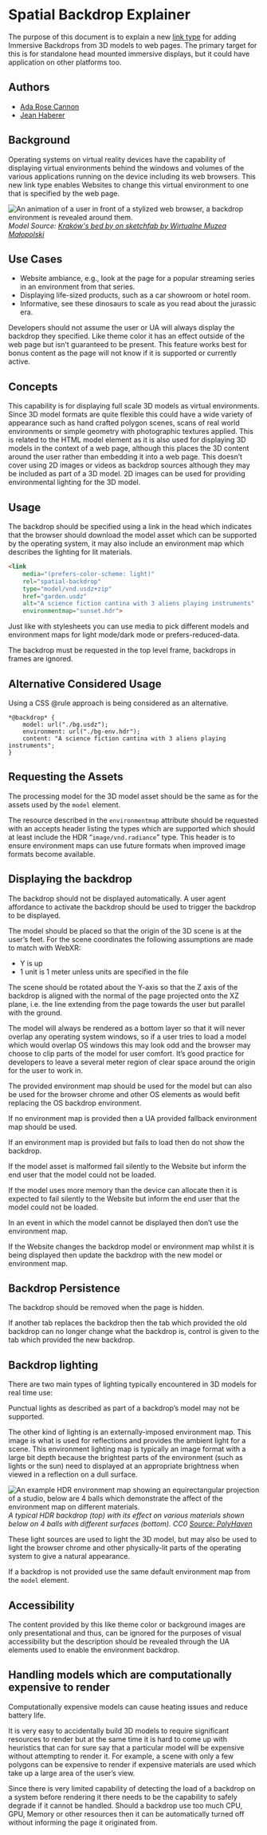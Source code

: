 # Spatial Backdrop Explainer

The purpose of this document is to explain a new [link type](https://html.spec.whatwg.org/#linkTypes) for adding Immersive Backdrops from 3D models to web pages. The primary target for this is for standalone head mounted immersive displays, but it could have application on other platforms too.

## Authors

* [Ada Rose Cannon](https://github.com/adarosecannon)
* [Jean Haberer](https://github.com/jeanhbr)

## Background

Operating systems on virtual reality devices have the capability of displaying virtual environments behind the windows and volumes of the various applications running on the device including its web browsers.
This new link type enables Websites to change this virtual environment to one that is specified by the web page.

![An animation of a user in front of a stylized web browser, a backdrop environment is revealed around them.](./assets/backdropanim.webp)
*Model Source: [Kraków's bed by on sketchfab by Wirtualne Muzea Małopolski](https://sketchfab.com/WirtualneMuzeaMalopolski/collections/national-museum-in-krakow-5bf7a88a295848fa886898a9335d4aa7)*

## Use Cases

* Website ambiance, e.g., look at the page for a popular streaming series in an environment from that series. 
* Displaying life-sized products, such as a car showroom or hotel room.
* Informative, see these dinosaurs to scale as you read about the jurassic era.

Developers should not assume the user or UA will always display the backdrop they specified. Like theme color it has an effect outside of the web page but isn’t guaranteed to be present. This feature works best for bonus content as the page will not know if it is supported or currently active.

## Concepts

This capability is for displaying full scale 3D models as virtual environments. Since 3D model formats are quite flexible this could have a wide variety of appearance such as hand crafted polygon scenes, scans of real world environments or simple geometry with photographic textures applied.
This is related to the HTML model element as it is also used for displaying 3D models in the context of a web page, although this places the 3D content around the user rather than embedding it into a web page.
This doesn’t cover using 2D images or videos as backdrop sources although they may be included as part of a 3D model.
2D images can be used for providing environmental lighting for the 3D model.

## Usage

The backdrop should be specified using a link in the head which indicates that the browser should download the model asset which can be supported by the operating system, it may also include an environment map which describes the lighting for lit materials. 

```html
<link
    media="(prefers-color-scheme: light)"
    rel="spatial-backdrop"
    type="model/vnd.usdz+zip"
    href="garden.usdz"
    alt="A science fiction cantina with 3 aliens playing instruments"
    environmentmap="sunset.hdr">
```

Just like with stylesheets you can use media to pick different models and environment maps for light mode/dark mode or prefers-reduced-data.

The backdrop must be requested in the top level frame, backdrops in frames are ignored.

## Alternative Considered Usage

Using a CSS @rule approach is being considered as an alternative.

```
*@backdrop* {
    model: url("./bg.usdz");
    environment: url("./bg-env.hdr");
    content: "A science fiction cantina with 3 aliens playing instruments";
}
```

## Requesting the Assets

The processing model for the 3D model asset should be the same as for the assets used by the `model` element. 

The resource described in the `environmentmap` attribute should be requested with an accepts header listing the types which are supported which should at least include the HDR “`image/vnd.radiance`” type. This header is to ensure environment maps can use future formats when improved image formats become available.

## Displaying the backdrop

The backdrop should not be displayed automatically.
A user agent affordance to activate the backdrop should be used to trigger the backdrop to be displayed.

The model should be placed so that the origin of the 3D scene is at the user’s feet.
For the scene coordinates the following assumptions are made to match with WebXR:

* Y is up
* 1 unit is 1 meter unless units are specified in the file

The scene should be rotated about the Y-axis so that the Z axis of the backdrop is aligned with the normal of the page projected onto the XZ plane, i.e. the line extending from the page towards the user but parallel with the ground.

The model will always be rendered as a bottom layer so that it will never overlap any operating system windows, so if a user tries to load a model which would overlap OS windows this may look odd and the browser may choose to clip parts of the model for user comfort. It’s good practice for developers to leave a several meter region of clear space around the origin for  the user to work in.

The provided environment map should be used for the model but can also be used for the browser chrome and other OS elements as would befit replacing the OS backdrop environment.

If no environment map is provided then a UA provided fallback environment map should be used.

If an environment map is provided but fails to load then do not show the backdrop.

If the model asset is malformed fail silently to the Website but inform the end user that the model could not be loaded.

If the model uses more memory than the device can allocate then it is expected to fail silently to the Website but inform the end user that the model could not be loaded.

In an event in which the model cannot be displayed then don’t use the environment map.

If the Website changes the backdrop model or environment map whilst it is being displayed then update the backdrop with the new model or environment map.

## Backdrop Persistence

The backdrop should be removed when the page is hidden. 

If another tab replaces the backdrop then the tab which provided the old backdrop can no longer change what the backdrop is, control is given to the tab which provided the new backdrop.

## Backdrop lighting

There are two main types of lighting typically encountered in 3D models for real time use:

Punctual lights as described as part of a backdrop’s model may not be supported.

The other kind of lighting is an externally-imposed environment map. This image is what is used for reflections and provides the ambient light for a scene. This environment lighting map is typically an image format with a large bit depth because the brightest parts of the environment (such as lights or the sun) need to displayed at an appropriate brightness when viewed in a reflection on a dull surface.

![An example HDR environment map showing an equirectangular projection of a studio, below are 4 balls which demonstrate the affect of the environment map on different materials.](./assets/studio_small_09.webp)
*A typical HDR backdrop (top) with its effect on various materials shown below on 4 balls with different surfaces (bottom). CC0 [Source: PolyHaven](https://polyhaven.com/a/studio_small_09)*

These light sources are used to light the 3D model, but may also be used to light the browser chrome and other physically-lit parts of the operating system to give a natural appearance.

If a backdrop is not provided use the same default environment map from the `model` element.

## Accessibility

The content provided by this like theme color or background images are only presentational and thus, can be ignored for the purposes of visual accessibility but the description should be revealed through the UA elements used to enable the environment backdrop.

## Handling models which are computationally expensive to render

Computationally expensive models can cause heating issues and reduce battery life. 

It is very easy to accidentally build 3D models to require significant resources to render but at the same time it is hard to come up with heuristics that can for sure say that a particular model will be expensive without attempting to render it. For example, a scene with only a few polygons can be expensive to render if expensive materials are used which take up a large area of the user’s view.

Since there is very limited capability of detecting the load of a backdrop on a system before rendering it there needs to be the capability to safely degrade if it cannot be handled. Should a backdrop use too much CPU, GPU, Memory or other resources then it can be automatically turned off without informing the page it originated from.
